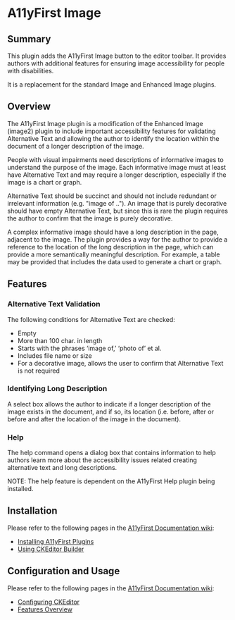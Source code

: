 # A11yFirst Image

## Summary

This plugin adds the A11yFirst Image button to the editor toolbar. It provides
authors with additional features for ensuring image accessibility for people
with disabilities.

It is a replacement for the standard Image and Enhanced Image plugins.

## Overview

The A11yFirst Image plugin is a modification of the Enhanced Image (image2)
plugin to include important accessibility features for validating Alternative
Text and allowing the author to identify the location within the document of
a longer description of the image.

People with visual impairments need descriptions of informative images to
understand the purpose of the image. Each informative image must at least
have Alternative Text and may require a longer description, especially if the
image is a chart or graph.

Alternative Text should be succinct and should not include redundant or
irrelevant information (e.g. "image of .."). An image that is purely
decorative should have empty Alternative Text, but since this is rare the
plugin requires the author to confirm that the image is purely decorative.

A complex informative image should have a long description in the page,
adjacent to the image. The plugin provides a way for the author to provide a
reference to the location of the long description in the page, which can
provide a more semantically meaningful description. For example, a table
may be provided that includes the data used to generate a chart or graph.

## Features

### Alternative Text Validation

The following conditions for Alternative Text are checked:
* Empty
* More than 100 char. in length
* Starts with the phrases ‘image of,’ ‘photo of’ et al.
* Includes file name or size
* For a decorative image, allows the user to confirm that Alternative Text is
  not required

### Identifying Long Description

A select box allows the author to indicate if a longer description of the
image exists in the document, and if so, its location (i.e. before, after or
before and after the location of the image in the document).

### Help

The help command opens a dialog box that contains information to help authors
learn more about the accessibility issues related creating alternative text
and long descriptions.

NOTE: The help feature is dependent on the A11yFirst Help plugin being installed.

## Installation

Please refer to the following pages in the
[A11yFirst Documentation wiki](https://github.com/a11yfirst/documentation/wiki):

* [Installing A11yFirst Plugins](https://github.com/a11yfirst/documentation/wiki/Installing-A11yFirst-Plugins)
* [Using CKEditor Builder](https://github.com/a11yfirst/documentation/wiki/Using-CKEditor-Builder)

## Configuration and Usage

Please refer to the following pages in the
[A11yFirst Documentation wiki](https://github.com/a11yfirst/documentation/wiki):

* [Configuring CKEditor](https://github.com/a11yfirst/documentation/wiki/Configuring-CKEditor)
* [Features Overview](https://github.com/a11yfirst/documentation/wiki/Features-Overview)
